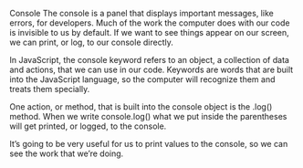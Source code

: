 Console
The console is a panel that displays important messages, like errors, for developers. Much of the work the computer does with our code is invisible to us by default. If we want to see things appear on our screen, we can print, or log, to our console directly.

In JavaScript, the console keyword refers to an object, a collection of data and actions, that we can use in our code. Keywords are words that are built into the JavaScript language, so the computer will recognize them and treats them specially.

One action, or method, that is built into the console object is the .log() method. When we write console.log() what we put inside the parentheses will get printed, or logged, to the console.

It’s going to be very useful for us to print values to the console, so we can see the work that we’re doing.
